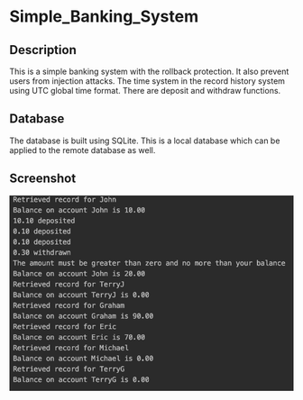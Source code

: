 # Simple_Banking_System

## Description

This is a simple banking system with the rollback protection. It also prevent users from injection attacks. The time system in the record history system using UTC global time format. There are deposit and withdraw functions.

## Database
The database is built using SQLite. This is a local database which can be applied to the remote database as well.

## Screenshot

<img src='https://github.com/YoTNT/Simple_Banking_System/blob/master/Screenshot.png' />
